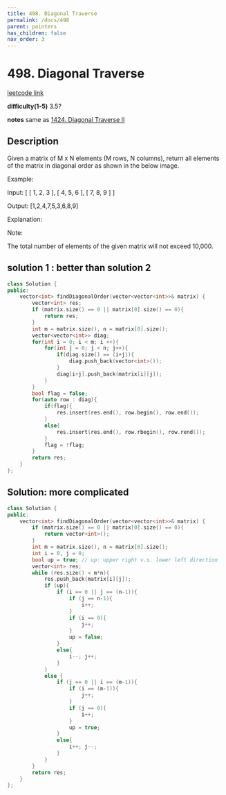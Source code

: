 ```yaml
---
title: 498. Diagonal Traverse
permalink: /docs/498
parent: pointers
has_children: false
nav_order: 3
---
```

# 498. Diagonal Traverse
[leetcode link](https://leetcode.com/problems/diagonal-traverse/)

**difficulty(1-5)** 
3.5? 

**notes**
same as [1424. Diagonal Traverse II](/docs/1424)

## Description
Given a matrix of M x N elements (M rows, N columns), return all elements of the matrix in diagonal order as shown in the below image.

 

Example:

Input:
[
 [ 1, 2, 3 ],
 [ 4, 5, 6 ],
 [ 7, 8, 9 ]
]

Output:  [1,2,4,7,5,3,6,8,9]

Explanation:

 

Note:

The total number of elements of the given matrix will not exceed 10,000.

## solution 1 : better than solution 2
```c++
class Solution {
public:
    vector<int> findDiagonalOrder(vector<vector<int>>& matrix) {
        vector<int> res;
        if (matrix.size() == 0 || matrix[0].size() == 0){
            return res;
        }
        int m = matrix.size(), n = matrix[0].size();
        vector<vector<int>> diag;
        for(int i = 0; i < m; i ++){
            for(int j = 0; j < n; j++){
                if(diag.size() == (i+j)){
                    diag.push_back(vector<int>());
                }
                diag[i+j].push_back(matrix[i][j]);
            }
        }
        bool flag = false;
        for(auto row : diag){
            if(flag){
                res.insert(res.end(), row.begin(), row.end());
            }
            else{
                res.insert(res.end(), row.rbegin(), row.rend());
            }
            flag = !flag;
        }
        return res;
    }
};
```
## Solution: more complicated
```c++
class Solution {
public:
    vector<int> findDiagonalOrder(vector<vector<int>>& matrix) {
        if (matrix.size() == 0 || matrix[0].size() == 0){
            return vector<int>();
        }
        int m = matrix.size(), n = matrix[0].size();
        int i = 0, j = 0;
        bool up = true; // up: upper right v.s. lower left direction
        vector<int> res;
        while (res.size() < m*n){
            res.push_back(matrix[i][j]);
            if (up){
                if (i == 0 || j == (n-1)){
                    if (j == n-1){
                        i++;
                    }
                    if (i == 0){
                        j++;
                    }
                    up = false;
                }
                else{
                    i--; j++;
                }
            }
            else {
                if (j == 0 || i == (m-1)){
                    if (i == (m-1)){
                        j++;
                    }
                    if (j == 0){
                        i++;
                    }
                    up = true;
                }
                else{
                    i++; j--;
                }
            }
        }
        return res;
    }
};
```

<!-- 
Default label
{: .label }

Blue label
{: .label .label-blue }

Stable
{: .label .label-green }

New release
{: .label .label-purple }

Coming soon
{: .label .label-yellow }

Deprecated
{: .label .label-red } -->
